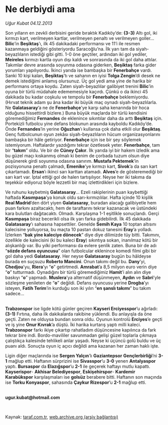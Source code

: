 # Ne derbiydi ama

*Uğur Kubat 04.12.2013*

<div class="yazi"><p>Son yılların en zevkli derbisini geride bıraktık Kadıköy’de: <b>(3-3)</b> Altı gol, iki kırmızı kart, verilmeyen kartlar, verilmeyen penaltı ve verilmeyen goller... <b>Bilic</b>’in <b>Beşiktaş</b>’ı, ilk 45 dakikadaki performansı ve 11’i ile resmen kazanmaya geldiğini gösteriyordu Saracoğlu’na. İlk yarı tam da siyah-beyazlıların istediği gibi gitti. 1-0 öne geçtiler, ardından iki gol yediler, <b>Meireles</b> kırmızı kartla oyun dışı kaldı ve sonrasında da iki gol daha attılar. Takımlar devre arasında soyunma odasına giderken, <b>Beşiktaş</b> farka gider yorumları yapılıyordu. İkinci yarıda ise bambaşka bir <b>Fenerbahçe</b> vardı. Sanki 10 kişi kalan, <b>Beşiktaş</b>’tı ve sahanın en iyisi <b>Tolga Zengin</b>’di desek ne demek istediğimi anlamış olursunuz. Üç gol yedi ama yine de harika bir performans ortaya koydu. Zaten siyah-beyazlılar galibiyet trenini <b>Bilic</b>’in oyuna bir türlü müdahale edememesiyle kaçırdı. Çünkü o da ikinci 45 dakikada bu kadar coşkulu ve tempolu bir <b>Fenerbahçe</b> beklemiyordu. (Hırvat teknik adam şu âna kadar iki büyük maç oynadı siyah-beyazlılarla. Ne <b>Galatasaray</b>’a ne de <b>Fenerbahçe</b>’ye karşı saha kenarında bir hoca olduğunu hissettirdi bizlere.) Buna büyük maçlarda bir türlü kendisini göremediğimiz <b>Fernandes</b> de eklenince sıkıntılar daha da arttı <b>Beşiktaş</b> için. Portekizli futbolcu yine defans blokunun arasında kayboldu Kadıköy’de. Önde <b>Fernandes</b>’in yerine <b>Oğuzhan</b>’ı kullansa çok daha etkili olur <b>Beşiktaş</b>. Genç futbolcunun oyun zekâsı siyah-beyazlıların hücum organizasyonlarını bambaşka bir hâle getiriyor. <b>Fenerbahçe</b> için ise bir şey söylemek istemiyorum. Haftalardır yazdığımı tekrar özetlesek yeter. <b>Fenerbahçe</b>, tam bir “<b>takım</b>” oldu. Ve bir de <b>Cüney Çakır</b>. İlk yarıda iyi bir hakem izledik ama bu güzel maçı kıskanmış olmalı ki benim de çorbada tuzum olsun diye düşünerek girdi soyunma odasına sanırım. <b>Mustafa Pektemek</b>’in pozisyonuna penaltı çalmadı, <b>Emenike</b>’ye kırmızı kart, <b>Sivok</b>’a da sarı kart çıkartamadı. <b>Ersan</b>’ı ikinci sarı karttan atamadı. <b>Alves</b>’e de gösteremediği bir sarı kart var. İptal ettiği gol de halen tartışılıyor. Neyse her iki takıma da teşekkür ediyoruz böyle lezzetli bir maç izlettirdikleri için bizlere.</p>
<p>Ve ruhunu kaybetmiş <b>Galatasaray</b>... Ezeli rakiplerinin puan kaybettiği haftada <b>Kasımpaşa</b>’ya konuk oldu sarı-kırmızılılar. Hafta içinde 10 kişilik <b>Real Madrid</b>’den dört yiyen <b>Galatasaray</b>, buradan alacağı galibiyetle hem puan farkını azaltacaktı, hem de taraftarını tekrar kazanacak ve üstündeki kara bulutları dağıtacaktı. Olmadı. Karşılaşma 1-1 eşitlikle sonuçlandı. Gerçi <b>Kasımpaşa</b> biraz becerikli olsa ilk yarı farka gidebilirdi. İlk 45 dakikada <b>Galatasaray</b>’ı sahasına hapsettiler. Genelde <b>Semih Kaya</b> 10 toptan altısını kalecisine yolluyorsa, bu maçta 10 pastan dokuz tanesini <b>Eray</b>’a yolladı. İzlerken “<b>bak yine kaleciye dönecek</b>” diye diye dilimizde tüy bitti. Takımını, özellikle de kalecisini (ki bu kaleci <b>Eray</b>) sıkıntıya sokan, inanılmaz kötü bir alışkanlığı var. Bu yılki performansı da evlere şenlik zaten. Buna bir de adı “<b>sözde defans oyuncusu</b>” olan futbolcular eklenince komedi filmi gibi bir gol daha yedi <b>Galatasaray</b>. Her neyse <b>Galatasaray</b> bugün bu hâldeyse burada en suçsuzu <b>Roberto Mancini</b>. Onun takımı değil bu. <b>Dany</b>’yi, <b>Chedjou</b>’yu, <b>Riera</b>’yı “<b>o</b>” getirtmedi. <b>Amrabat</b>’a 8,5 milyon euro verin diye “<b>o</b>” tutturmadı. Oynadığını bir türlü göremediğimiz <b>Hamit</b>’i alın alın diye baskıyı “<b>o</b>” yapmadı. <b>Muslera</b>’ya alternatif düşünmeyen, <b>Aydın</b> ve <b>Sabri</b>’yle sözleşme yenileten de “<b>o</b>” değildi. Defans oyuncusu yerine <b>Drogba</b>’yı isteyen, <b>Fatih Terim</b>’in kurduğu son iki yılın “<b>en şanslı takımı</b>” bu takım sadece...</p>
<p><b><br/>Trabzonspor</b> ise ligde kötü günler geçiren <b>Kayseri Erciyesspor</b>’u ağırladı: <b>(3-1)</b> Fırtına, daha ilk dakikalarda rakibine yüklendi. Bu anlayışla da öne geçti. Zaten ne olduysa bundan sonra oldu. Oyunun kontrolü <b>Erciyes</b>’e geçti ve iş yine <b>Onur Kıvrak</b>’a düştü. İki harika kurtarış yaptı milli kaleci. <b>Trabzonspor</b> farkı ikiye çıkartıp rahatladım düşüncesine kapılınca da fark tekrar bire indi. Bordo-mavililer savunmadan gelişi güzel toplarla çıkmaya çalıştıkça kalesinde tehlikeli anlar yaşadı. Neyse ki üçüncü golü buldu ve üç puanı aldı. Sonuçta oyun iç açıcı değildi ama kazanan her zaman haklı işte.</p>
<p>Ligin diğer maçlarında ise <b>Sergen Yalçın</b>’lı <b>Gaziantepsor</b> <b>Gençlerbirliği</b>’ni <b>3-1</b> mağlup etti. Haftanın sürprizini ise <b>Sivasspor</b>’u <b>3-0</b> yenen <b>Antalyaspor</b> yaptı. <b>Bursaspor</b> da <b>Elazığspor</b>’u <b>2-1</b> ile geçerek haftayı mutlu kapattı. <b>Kayserispor</b>- <b>Akhisar Belediyespor</b>, <b>Eskişehirspor</b>- <b>Kardemir Karabükspor</b> karşılaşmaları ise <b>golsüz</b> berabere bitti. Haftanın son maçında ise <b>Torku Konyaspor</b>, sahasında <b>Çaykur Rizespor</b>’u <b>2-1</b> mağlup etti.</p><b>
<p><br/>ugur.kubat@hotmail.com</p>
<p></p></b> 
</div>

Kaynak: [taraf.com.tr](http://www.taraf.com.tr:80/ugur-kubat/makale-ne-derbiydi-ama.htm), [web.archive.org (arşiv bağlantısı)](http://web.archive.org/web/20131206073748/http://www.taraf.com.tr:80/ugur-kubat/makale-ne-derbiydi-ama.htm)

